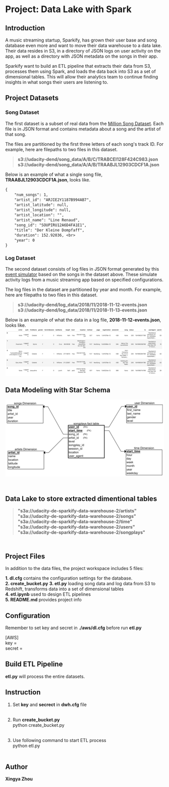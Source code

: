# Project: Data Lake with Spark

## Introduction

<p>A music streaming startup, Sparkify, has grown their user base and song database even more and want to move their data warehouse to a data lake. Their data resides in S3, in a directory of JSON logs on user activity on the app, as well as a directory with JSON metadata on the songs in their app.</p>

<p>Sparkify want to build an ETL pipeline that extracts their data from S3, processes them using Spark, and loads the data back into S3 as a set of dimensional tables. This will allow their analytics team to continue finding insights in what songs their users are listening to.</p>


## Project Datasets

### Song Dataset

The first dataset is a subset of real data from the [Million Song Dataset](http://millionsongdataset.com/).
Each file is in JSON format and contains metadata about a song and the artist of that song. 

The files are partitioned by the first three letters of each song's track ID. For example, here are filepaths to two files in this dataset.

>**s3://udacity-dend/song_data/A/B/C/TRABCEI128F424C983.json**<br>
>**s3://udacity-dend/song_data/A/A/B/TRAABJL12903CDCF1A.json**

Below is an example of what a single song file, **TRAABJL12903CDCF1A.json**, looks like.<br>
```
{
    "num_songs": 1, 
    "artist_id": "ARJIE2Y1187B994AB7", 
    "artist_latitude": null, 
    "artist_longitude": null, 
    "artist_location": "", 
    "artist_name": "Line Renaud", 
    "song_id": "SOUPIRU12A6D4FA1E1", 
    "title": "Der Kleine Dompfaff", 
    "duration": 152.92036, <br>
    "year": 0    
}
```
### Log Dataset

The second dataset consists of log files in JSON format generated by this [event simulator](https://github.com/Interana/eventsim) based on the songs in the dataset above. These simulate activity logs from a music streaming app based on specified configurations.

The log files in the dataset are partitioned by year and month. For example, here are filepaths to two files in this dataset.

>**s3://udacity-dend/log_data/2018/11/2018-11-12-events.json**<br>
>**s3://udacity-dend/log_data/2018/11/2018-11-13-events.json**

Below is an example of what the data in a log file, **2018-11-12-events.json**, looks like.
![Log data example!](./image/log-data.png "Log data example")

## Data Modeling with Star Schema

![Star Schema for Song Play Analysis!](./image/song_play_analysis_with_star_schema.png "Star Schema for Song Play Analysis")

## <br>Data Lake to store extracted dimentional tables
>**"s3a://udacity-de-sparkify-data-warehouse-2/artists" <br>
>"s3a://udacity-de-sparkify-data-warehouse-2/songs" <br>
>"s3a://udacity-de-sparkify-data-warehouse-2/time" <br>
>"s3a://udacity-de-sparkify-data-warehouse-2/users" <br>
>"s3a://udacity-de-sparkify-data-warehouse-2/songplays"**<br>


## <br>Project Files

In addition to the data files, the project workspace includes 5 files:

**1. dl.cfg**                    contains the configuration settings for the database.<br>
**2. create_bucket.py**
**3. etl.py**  loading song data and log data from S3 to Redshift, transforms data into a set of dimensional tables <br>
**4. etl.ipynb**                 used to design ETL pipelines <br>
**5. README.md**                 provides project info<br>

## Configuration

Remember to set key and secret in **./aws/dl.cfg** before run **etl.py**<br>

[AWS]<br>
key = <br>
secret = <br>

## Build ETL Pipeline

**etl.py** will process the entire datasets.


## Instruction

1. Set **key** and **secrect** in **dwh.cfg** file <br><br>

2. Run **create_bucket.py**<br>
    python create_bucket.py <br> <br>
    
3. Use following command to start ETL process <br>
    python etl.py <br> <br>
   
    
## Author

**Xingya Zhou**
    



